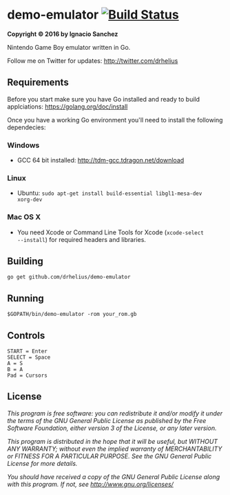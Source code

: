 demo-emulator [![Build Status](https://travis-ci.org/drhelius/demo-emulator.svg?branch=master)](https://travis-ci.org/drhelius/demo-emulator)
=======
<b>Copyright &copy; 2016 by Ignacio Sanchez</b>

Nintendo Game Boy emulator written in Go.

Follow me on Twitter for updates: http://twitter.com/drhelius

Requirements
------------

Before you start make sure you have Go installed and ready to build applciations: https://golang.org/doc/install

Once you have a working Go environment you'll need to install the following dependecies:

### Windows

- GCC 64 bit installed: http://tdm-gcc.tdragon.net/download

### Linux

- Ubuntu: <code>sudo apt-get install build-essential libgl1-mesa-dev xorg-dev</code>

### Mac OS X

- You need Xcode or Command Line Tools for Xcode (<code>xcode-select --install</code>) for required headers and libraries.

Building
--------
```
go get github.com/drhelius/demo-emulator
```

Running
-------
```
$GOPATH/bin/demo-emulator -rom your_rom.gb
```

Controls
--------
```
START = Enter
SELECT = Space
A = S
B = A
Pad = Cursors
```

License
-------

<i>This program is free software: you can redistribute it and/or modify</i>
<i>it under the terms of the GNU General Public License as published by</i>
<i>the Free Software Foundation, either version 3 of the License, or</i>
<i>any later version.</i>

<i>This program is distributed in the hope that it will be useful,</i>
<i>but WITHOUT ANY WARRANTY; without even the implied warranty of</i>
<i>MERCHANTABILITY or FITNESS FOR A PARTICULAR PURPOSE. See the</i>
<i>GNU General Public License for more details.</i>

<i>You should have received a copy of the GNU General Public License</i>
<i>along with this program.  If not, see http://www.gnu.org/licenses/</i>
